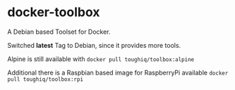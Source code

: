 # docker-toolbox
A Debian based Toolset for Docker. 

Switched __latest__ Tag to Debian, since it provides more tools.

Alpine is still available with `docker pull toughiq/toolbox:alpine`

Additional there is a Raspbian based image for RaspberryPi available `docker pull toughiq/toolbox:rpi`
